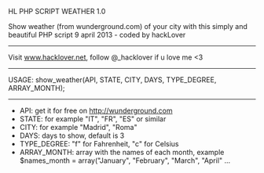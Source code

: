 HL PHP SCRIPT WEATHER 1.0

Show weather (from wunderground.com) of your city with this simply and beautiful PHP script
9 april 2013 - coded by hackLover

---

Visit www.hacklover.net, follow @_hacklover if u love me <3

---

USAGE:
show_weather(API, STATE, CITY, DAYS, TYPE_DEGREE, ARRAY_MONTH);

---

- API: get it for free on http://wunderground.com
- STATE: for example "IT", "FR", "ES" or similar
- CITY: for example "Madrid", "Roma"
- DAYS: days to show, default is 3
- TYPE_DEGREE: "f" for Fahrenheit, "c" for Celsius
- ARRAY_MONTH: array with the names of each month, example
  $names_month = array("January", "February", "March", "April" ...
